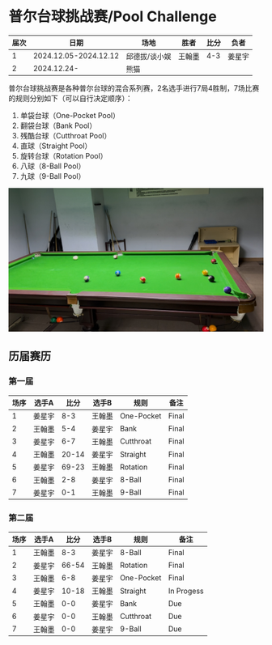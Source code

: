 # 普尔台球挑战赛/Pool Challenge

| 届次 | 日期                   | 场地         | 胜者   | 比分 | 负者  |
| ---- | --------------------- | ------------ | ----- | ---- | ----- |
| 1    | 2024.12.05-2024.12.12 | 邱德拔/谈小娱 | 王翰墨 | 4-3 | 姜星宇 |
| 2    | 2024.12.24-           | 熊猫         |        |     |       |

普尔台球挑战赛是各种普尔台球的混合系列赛，2名选手进行7局4胜制，7场比赛的规则分别如下（可以自行决定顺序）：

1. 单袋台球（One-Pocket Pool）
2. 翻袋台球（Bank Pool）
3. 残酷台球（Cutthroat Pool）
4. 直球（Straight Pool）
5. 旋转台球（Rotation Pool）
6. 八球（8-Ball Pool）
7. 九球（9-Ball Pool）

![](./img/pool_challenge.jpg)

## 历届赛历

### 第一届

| 场序 | 选手A  | 比分  | 选手B   | 规则       | 备注  |
| ---- | ----- | ----- | ------ | ---------- | ----- |
| 1    | 姜星宇 | 8-3   | 王翰墨 | One-Pocket | Final |
| 2    | 王翰墨 | 5-4   | 姜星宇 | Bank       | Final |
| 3    | 姜星宇 | 6-7   | 王翰墨 | Cutthroat  | Final |
| 4    | 王翰墨 | 20-14 | 姜星宇 | Straight   | Final |
| 5    | 姜星宇 | 69-23 | 王翰墨 | Rotation   | Final |
| 6    | 王翰墨 | 2-8   | 姜星宇 | 8-Ball     | Final |
| 7    | 姜星宇 | 0-1   | 王翰墨 | 9-Ball     | Final |

### 第二届

| 场序 | 选手A  | 比分  | 选手B   | 规则       | 备注  |
| ---- | ----- | ----- | ------ | ---------- | ----- |
| 1    | 王翰墨 | 8-3   | 姜星宇 | 8-Ball     | Final |
| 2    | 姜星宇 | 66-54 | 王翰墨 | Rotation   | Final |
| 3    | 王翰墨 | 6-8   | 姜星宇 | One-Pocket | Final |
| 4    | 姜星宇 | 10-18 | 王翰墨 | Straight   | In Progess |
| 5    | 王翰墨 | 0-0   | 姜星宇 | Bank       | Due |
| 6    | 姜星宇 | 0-0   | 王翰墨 | Cutthroat  | Due |
| 7    | 王翰墨 | 0-0   | 姜星宇 | 9-Ball     | Due |
